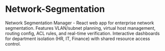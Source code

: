 # Network-Segmentation
Network Segmentation Manager - React web app for enterprise network segmentation. Features VLAN/subnet planning, virtual host management, routing config, ACL rules, and real-time verification. Interactive dashboards for department isolation (HR, IT, Finance) with shared resource access control.
